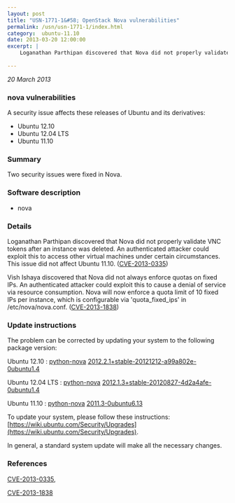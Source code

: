```yaml
---
layout: post
title: "USN-1771-1&#58; OpenStack Nova vulnerabilities"
permalink: /usn/usn-1771-1/index.html
category:  ubuntu-11.10
date: 2013-03-20 12:00:00
excerpt: |
    Loganathan Parthipan discovered that Nova did not properly validate VNC tokens after an instance was deleted. An authenticated attacker could exploit this to access other virtual machines under certain circumstances. This issue did not affect Ubuntu 11.10. ([CVE-2013-0335](http://people.ubuntu.com/~ubuntu-security/cve/CVE-2013-0335))
    
--- 
```

 
 

*20 March 2013*

### nova vulnerabilities

A security issue affects these releases of Ubuntu and its derivatives:

* Ubuntu 12.10
* Ubuntu 12.04 LTS
* Ubuntu 11.10

### Summary

Two security issues were fixed in Nova. 

### Software description

* nova 

### Details

Loganathan Parthipan discovered that Nova did not properly validate VNC tokens after an instance was deleted. An authenticated attacker could exploit this to access other virtual machines under certain circumstances. This issue did not affect Ubuntu 11.10. ([CVE-2013-0335](http://people.ubuntu.com/~ubuntu-security/cve/CVE-2013-0335))

Vish Ishaya discovered that Nova did not always enforce quotas on fixed IPs. An authenticated attacker could exploit this to cause a denial of service via resource consumption. Nova will now enforce a quota limit of 10 fixed IPs per instance, which is configurable via &#39;quota_fixed_ips&#39; in /etc/nova/nova.conf. ([CVE-2013-1838](http://people.ubuntu.com/~ubuntu-security/cve/CVE-2013-1838)) 

### Update instructions

The problem can be corrected by updating your system to the following package version:

Ubuntu 12.10
 : [python-nova](https://launchpad.net/ubuntu/+source/nova) <span> [2012.2.1+stable-20121212-a99a802e-0ubuntu1.4](https://launchpad.net/ubuntu/+source/nova/2012.2.1+stable-20121212-a99a802e-0ubuntu1.4) </span> 

Ubuntu 12.04 LTS
 : [python-nova](https://launchpad.net/ubuntu/+source/nova) <span> [2012.1.3+stable-20120827-4d2a4afe-0ubuntu1.4](https://launchpad.net/ubuntu/+source/nova/2012.1.3+stable-20120827-4d2a4afe-0ubuntu1.4) </span> 

Ubuntu 11.10
 : [python-nova](https://launchpad.net/ubuntu/+source/nova) <span> [2011.3-0ubuntu6.13](https://launchpad.net/ubuntu/+source/nova/2011.3-0ubuntu6.13) </span> 

To update your system, please follow these instructions: [https://wiki.ubuntu.com/Security/Upgrades](https://wiki.ubuntu.com/Security/Upgrades).

In general, a standard system update will make all the necessary changes. 

### References

 
 [CVE-2013-0335](http://people.ubuntu.com/~ubuntu-security/cve/CVE-2013-0335), 

 [CVE-2013-1838](http://people.ubuntu.com/~ubuntu-security/cve/CVE-2013-1838)
 

